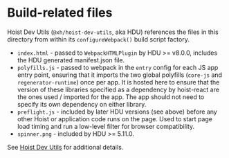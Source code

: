 # Build-related files

Hoist Dev Utils (`@xh/hoist-dev-utils`, aka HDU) references the files in this directory from
within its `configureWebpack()` build script factory.

* `index.html` - passed to `WebpackHTMLPlugin` by HDU >= v8.0.0, includes
  the HDU generated manifest.json file.
* `polyfills.js` - passed to webpack in the `entry` config for each JS app entry point, ensuring
  that it imports the two global polyfills (`core-js` and `regenerator-runtime`) once per app. It is
  hosted here to ensure that the version of these libraries specified as a dependency by hoist-react
  are the ones used / imported for the app. The app should not need to specify its own dependency on
  either library.
* `preflight.js` - included by later HDU versions (see above) before any other Hoist or application
  code runs on the page. Used to start page load timing and run a low-level filter for browser
  compatibility.
* `spinner.png` - included by HDU >= 5.11.0.

See [Hoist Dev Utils](https://github.com/xh/hoist-dev-utils) for additional details.

